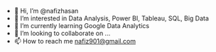 - 👋 Hi, I’m @nafizhasan
- 👀 I’m interested in Data Analysis, Power BI, Tableau, SQL, Big Data
- 🌱 I’m currently learning Google Data Analytics
- 💞️ I’m looking to collaborate on ...
- 📫 How to reach me nafiz901@gmail.com

<!---
nafiz901/nafiz901 is a ✨ special ✨ repository because its `README.md` (this file) appears on your GitHub profile.
You can click the Preview link to take a look at your changes.
--->
